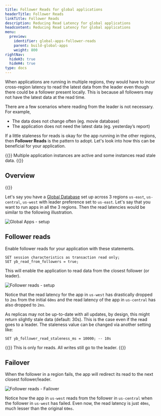 ```yaml
---
title: Follower Reads for global applications
headerTitle: Follower Reads
linkTitle: Follower Reads
description: Reducing Read Latency for global applications
headcontent: Reducing Read Latency for global applications
menu:
  preview:
    identifier: global-apps-follower-reads
    parent: build-global-apps
    weight: 800
rightNav:
  hideH3: true
  hideH4: true
type: docs
---
```



When applications are running in multiple regions, they would have to incur cross-region latency to read the latest data from the leader even though there could be a follower present locally. This is because all followers may not have the latest data at the read time.

There are a few scenarios where reading from the leader is not necessary. For example,

- The data does not change often (eg. movie database)
- The application does not need the latest data (eg. yesterday’s report)

If a little staleness for reads is okay for the app running in the other regions, then **Follower Reads** is the pattern to adopt. Let's look into how this can be beneficial for your application.

{{<tip>}}
Multiple application instances are active and some instances read stale data.
{{</tip>}}

## Overview

{{<cluster-setup-tabs>}}

Let's say you have a [Global Database](./global-database) set up across 3 regions `us-east`, `us-central`, `us-west` with leader preference set to `us-east`. Let's say that you want to run apps in all the 3 regions. Then the read latencies would be similar to the following illustration.

![Global Apps - setup](/images/develop/global-apps/global-apps-follower-reads-setup.png)

## Follower reads

Enable follower reads for your application with these statements.

```plpgsql
SET session characteristics as transaction read only;
SET yb_read_from_followers = true;
```

This will enable the application to read data from the closest follower (or leader). 

![Follower reads - setup](/images/develop/global-apps/global-apps-follower-reads-final.png)

Notice that the read latency for the app in `us-west` has drastically dropped to `2ms` from the initial `60ms` and the read latency of the app in `us-central` has also dropped to `2ms`.

As replicas may not be up-to-date with all updates, by design, this might return slightly stale data (default: 30s). This is the case even if the read goes to a leader. The staleness value can be changed via another setting like:

```plpgsql
SET yb_follower_read_staleness_ms = 10000; -- 10s
```

{{<note>}}
This is only for reads. All writes still go to the leader.
{{</note>}}

## Failover

When the follower in a region fails, the app will redirect its read to the next closest follower/leader.

![Follower reads - Failover](/images/develop/global-apps/global-apps-follower-reads-failover.png)

Notice how the app in `us-west` reads from the follower in `us-central` when the follower in `us-west` has failed. Even now, the read latency is just `40ms`, much lesser than the original `60ms`.